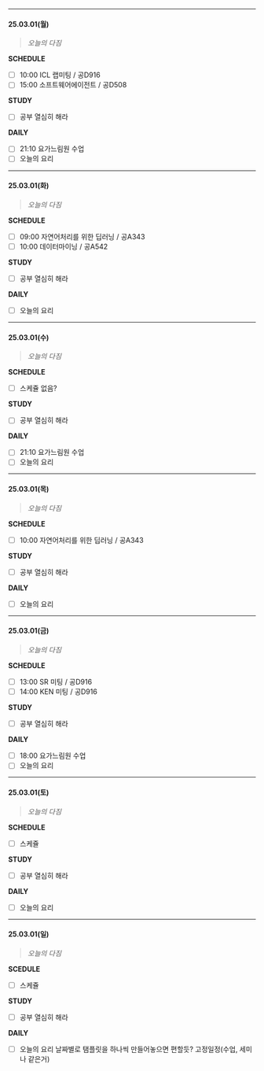 
***
#### 25.03.01(월)
>*오늘의 다짐*

**SCHEDULE**
- [ ] 10:00 ICL 랩미팅 / 공D916
- [ ] 15:00 소프트웨어에이전트 / 공D508

**STUDY**
- [ ] 공부 열심히 해라

**DAILY**
- [ ] 21:10 요가느림원 수업
- [ ] 오늘의 요리

***
#### 25.03.01(화)
>*오늘의 다짐*

**SCHEDULE**
- [ ] 09:00 자연어처리를 위한 딥러닝 / 공A343
- [ ] 10:00 데이터마이닝 / 공A542

**STUDY**
- [ ] 공부 열심히 해라

**DAILY**
- [ ] 오늘의 요리

***
#### 25.03.01(수)
>*오늘의 다짐*

**SCHEDULE**
- [ ] 스케쥴 없음?

**STUDY**
- [ ] 공부 열심히 해라

**DAILY**
- [ ] 21:10 요가느림원 수업
- [ ] 오늘의 요리

***
#### 25.03.01(목)
>*오늘의 다짐*

**SCHEDULE**
- [ ] 10:00 자연어처리를 위한 딥러닝 / 공A343

**STUDY**
- [ ] 공부 열심히 해라

**DAILY**
- [ ] 오늘의 요리

***
#### 25.03.01(금)
>*오늘의 다짐*

**SCHEDULE**
- [ ] 13:00 SR 미팅 / 공D916
- [ ] 14:00 KEN 미팅 / 공D916

**STUDY**
- [ ] 공부 열심히 해라

**DAILY**
- [ ] 18:00 요가느림원 수업
- [ ] 오늘의 요리

***
#### 25.03.01(토)
>*오늘의 다짐*

**SCHEDULE**
- [ ] 스케쥴

**STUDY**
- [ ] 공부 열심히 해라

**DAILY**
- [ ] 오늘의 요리

***
#### 25.03.01(일)
>*오늘의 다짐*

**SCEDULE**
- [ ] 스케쥴

**STUDY**
- [ ] 공부 열심히 해라

**DAILY**
- [ ] 오늘의 요리
날짜별로 탬플릿을 하나씩 만들어놓으면 편할듯? 고정일정(수업, 세미나 같은거)
